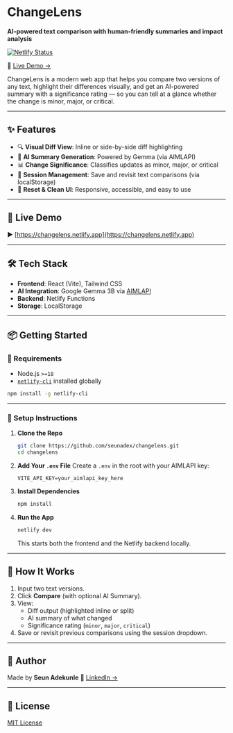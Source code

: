 # ChangeLens

**AI-powered text comparison with human-friendly summaries and impact analysis**

[![Netlify Status](https://api.netlify.com/api/v1/badges/29793971-3b1f-47d6-a12a-612ace7c4fd0/deploy-status)](https://app.netlify.com/projects/changelens/deploys)

🔗 [Live Demo →](https://changelens.netlify.app/)

ChangeLens is a modern web app that helps you compare two versions of any text, highlight their differences visually, and get an AI-powered summary with a significance rating — so you can tell at a glance whether the change is minor, major, or critical.

---

## ✨ Features

- 🔍 **Visual Diff View**: Inline or side-by-side diff highlighting
- 🤖 **AI Summary Generation**: Powered by Gemma (via AIMLAPI)
- 📊 **Change Significance**: Classifies updates as minor, major, or critical
- 💾 **Session Management**: Save and revisit text comparisons (via localStorage)
- 🧼 **Reset & Clean UI**: Responsive, accessible, and easy to use

---

## 🚀 Live Demo

▶️ [https://changelens.netlify.app](https://changelens.netlify.app)

---

## 🛠 Tech Stack

- **Frontend**: React (Vite), Tailwind CSS
- **AI Integration**: Google Gemma 3B via [AIMLAPI](https://aimlapi.com)
- **Backend**: Netlify Functions
- **Storage**: LocalStorage

---

## 📦 Getting Started

### 🔧 Requirements

- Node.js `>=18`
- [`netlify-cli`](https://docs.netlify.com/cli/get-started/) installed globally

```bash
npm install -g netlify-cli
```

---

### 📁 Setup Instructions

1. **Clone the Repo**

   ```bash
   git clone https://github.com/seunadex/changelens.git
   cd changelens
   ```

2. **Add Your `.env` File**
   Create a `.env` in the root with your AIMLAPI key:

   ```env
   VITE_API_KEY=your_aimlapi_key_here
   ```

3. **Install Dependencies**

   ```bash
   npm install
   ```

4. **Run the App**

   ```bash
   netlify dev
   ```

   This starts both the frontend and the Netlify backend locally.

---

## 🧠 How It Works

1. Input two text versions.
2. Click **Compare** (with optional AI Summary).
3. View:
   - Diff output (highlighted inline or split)
   - AI summary of what changed
   - Significance rating (`minor`, `major`, `critical`)
4. Save or revisit previous comparisons using the session dropdown.

---

## 👤 Author

Made by **Seun Adekunle**
💼 [LinkedIn →](https://www.linkedin.com/in/seunadex)

---

## 📄 License

[MIT License](LICENSE)
